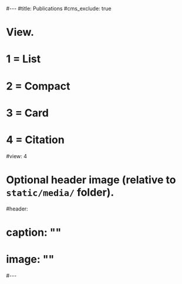 #---
#title: Publications
#cms_exclude: true

# View.
#   1 = List
#   2 = Compact
#   3 = Card
#   4 = Citation
#view: 4

# Optional header image (relative to `static/media/` folder).
#header:
#  caption: ""
#  image: ""
#---
